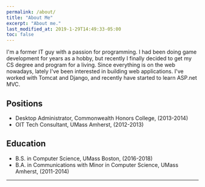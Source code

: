 ```yaml
---
permalink: /about/
title: "About Me"
excerpt: "About me."
last_modified_at: 2019-1-29T14:49:33-05:00
toc: false
---
```


I'm a former IT guy with a passion for programming. I had been doing game development for years as a hobby, but recently I finally decided to get my CS degree and program for a living.
Since everything is on the web nowadays, lately I've been interested in building web applications. I've worked with Tomcat and Django, and recently have started to learn ASP.net MVC.

## Positions

* Desktop Administrator, Commonwealth Honors College, (2013-2014)
* OIT Tech Consultant, UMass Amherst, (2012-2013)

## Education

* B.S. in Computer Science, UMass Boston, (2016-2018)
* B.A. in Communications with Minor in Computer Science, UMass Amherst, (2011-2014)

---
